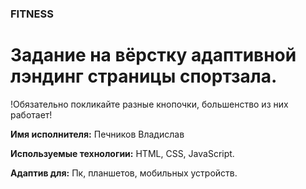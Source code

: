 ### FITNESS
# Задание на вёрстку адаптивной лэндинг страницы спортзала.

!Обязательно покликайте разные кнопочки, большенство из них работает!

**Имя исполнителя:**  Печников Владислав

**Используемые технологии:** HTML, CSS, JavaScript.

**Адаптив для:** Пк, планшетов, мобильных устройств.





